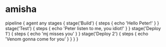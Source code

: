 # amisha
pipeline {
    agent any
     stages {
        stage('Build') {
            steps {
                echo 'Hello Peter!'
            }
        }
        stage('Test') {	
            steps {
                echo 'Peter listen to me, you idiot!'
            }
        }
        stage('Deploy 1') {
            steps {
                echo 'mj misses you'
            }
        }
        stage('Deploy 2') {
            steps {
                echo 'Venom gonna come for you'
            }
        }
    }
}



